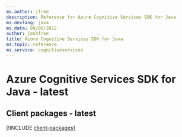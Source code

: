 ```yaml
---
ms.author: jfree
description: Reference for Azure Cognitive Services SDK for Java
ms.devlang: java
ms.data: 09/06/2022
author: joshfree
title: Azure Cognitive Services SDK for Java
ms.topic: reference
ms.service: cognitiveservices
---
```

# Azure Cognitive Services SDK for Java - latest

## Client packages - latest
[!INCLUDE [client-packages](cognitive-services-client-index.md)]